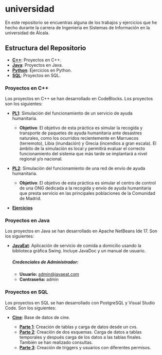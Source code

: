 # universidad
En este repositorio se encuentras alguna de los trabajos y ejercicios que he hecho durante la carrera de Ingenieria en Sistemas de Información en la universidad de Álcala.

## Estructura del Repositorio

- [**C++**](C++): Proyectos en C++.
- [**Java**](Java): Proyectos en Java.
- [**Python**](Python): Ejercicios en Python.
- [**SQL**](SQL): Proyectos en SQL.

### Proyectos en C++
Los proyectos en C++ se han desarrollado en CodeBlocks. Los proyectos son los siguientes:

- [**PL1**](C++/PL1): Simulación del funcionamiento de un servicio de ayuda humanitaria.
    - **Objetivo**: El objetivo de esta práctica es simular la recogida y transporte de paquetes de ayuda
      humanitaria ante desastres naturales, como los ocurridos recientemente en Marruecos
      (terremoto), Libia (inundación) y Grecia (incendios a gran escala). El ámbito de la simulación es
      local y permitirá evaluar el correcto funcionamiento del sistema que más tarde se implantará a
      nivel regional y/o nacional.
      
- [**PL2**](C++/PL2): Simulación del funcionamiento de una red de envío de ayuda humanitaria.
    - **Objetivo**: El objetivo de esta práctica es simular el centro de control de una ONG dedicada a la recogida
    y envío de ayuda humanitaria que presta servicio en las principales poblaciones de la
    Comunidad de Madrid.

- [**Ejercicios**](C++/Ejercicios)

### Proyectos en Java
Los proyectos en Java se han desarrollado en Apache NetBeans Ide 17. Son los siguientes:

- [**JavaEat**](Java/JavaEat): Aplicación de servicio de comida a domicilio usando la biblioteca gráfica Swing. Incluye JavaDoc y un manual de usuario.
    ##### Credenciales de Administrador:
    - **Usuario:** admin@javaeat.com
    - **Contraseña:** admin
 
### Proyectos en SQL
Los proyectos en SQL se han desarrollado con PostgreSQL y Visual Studio Code. Son los siguientes:

- [**Cine**](SQL/Cine): Base de datos de cine.
  
    - [**Parte 1**](SQL/Cine/PL1): Creación de tablas y carga de datos desde un cvs.
    - [**Parte 2**](SQL/Cine/PL2): Creación de dos esquemas. Carga de datos a tablas temporales y después carga de los datos a las tablas finales. También se han realizado consultas.
    - [**Parte 3**](SQL/Cine/PL3): Creación de triggers y usuarios con diferentes permisos. 
